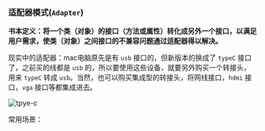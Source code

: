 ### 适配器模式(`Adapter`)

**书本定义：将一个类（对象）的接口（方法或属性）转化成另外一个接口，以满足用户需求，使类（对象）之间接口的不兼容问题通过适配器得以解决。**

现实中的适配器：mac电脑原先是有 `usb` 接口的，但新版本的换成了 `typeC` 接口了，之前买的线都是 `usb` 的，所以要使用这些设备，就要另外购买一个转接头，用来 `typeC` 转成 `usb`。当然，也可以购买集成型的转接头，将网线接口，`hdmi` 接口，`vga` 接口等都集成进去。

![tpye-c](https://img.1000.com/qm-a-img/prod/1238609/ab31a1d40e156b494925ab57286f960b.jpeg@100w_100h)

常用场景：



